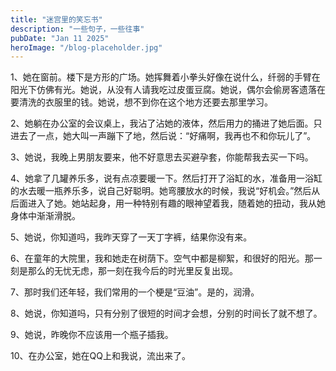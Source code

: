 ```yaml
---
title: "迷宫里的笑忘书"
description: "一些句子，一些往事"
pubDate: "Jan 11 2025"
heroImage: "/blog-placeholder.jpg"
---
```

1、她在窗前。楼下是方形的广场。她挥舞着小拳头好像在说什么，纤弱的手臂在阳光下仿佛有光。她说，从没有人请我吃过皮蛋豆腐。她说，偶尔会偷房客遗落在要清洗的衣服里的钱。她说，想不到你在这个地方还要去那里学习。

2、她躺在办公室的会议桌上，我沾了沾她的液体，然后用力的捅进了她后面。只进去了一点，她大叫一声蹦下了地，然后说：“好痛啊，我再也不和你玩儿了”。

3、她说，我晚上男朋友要来，他不好意思去买避孕套，你能帮我去买一下吗。

4、她拿了几罐养乐多，说有点凉要暖一下。然后打开了浴缸的水，准备用一浴缸的水去暖一瓶养乐多，说自己好聪明。她弯腰放水的时候，我说“好机会。”然后从后面进入了她。她站起身，用一种特别有趣的眼神望着我，随着她的扭动，我从她身体中渐渐滑脱。

5、她说，你知道吗，我昨天穿了一天丁字裤，结果你没有来。

6、在童年的大院里，我和她走在树荫下。空气中都是柳絮，和很好的阳光。那一刻是那么的无忧无虑，那一刻在我今后的时光里反复出现。

7、那时我们还年轻，我们常用的一个梗是“豆油”。是的，润滑。

8、她说，你知道吗，只有分别了很短的时间才会想，分别的时间长了就不想了。

9、她说，昨晚你不应该用一个瓶子插我。

10、在办公室，她在QQ上和我说，流出来了。
